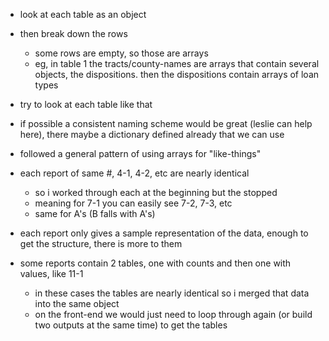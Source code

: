 - look at each table as an object
- then break down the rows
	- some rows are empty, so those are arrays
	- eg, in table 1 the tracts/county-names are arrays that contain several objects, the dispositions. then the dispositions contain arrays of loan types
- try to look at each table like that

- if possible a consistent naming scheme would be great (leslie can help here), there maybe a dictionary defined already that we can use

- followed a general pattern of using arrays for "like-things"

- each report of same #, 4-1, 4-2, etc are nearly identical
	- so i worked through each at the beginning but the stopped
	- meaning for 7-1 you can easily see 7-2, 7-3, etc
	- same for A's (B falls with A's)

- each report only gives a sample representation of the data, enough to get the structure, there is more to them

- some reports contain 2 tables, one with counts and then one with values, like 11-1
	- in these cases the tables are nearly identical so i merged that data into the same object
	- on the front-end we would just need to loop through again (or build two outputs at the same time) to get the tables